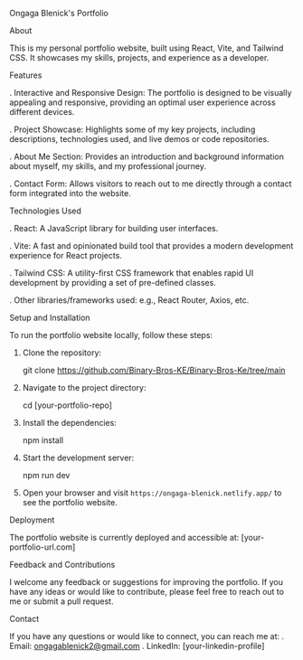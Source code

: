Ongaga Blenick's Portfolio

About

This is my personal portfolio website, built using React, Vite, and Tailwind CSS. It showcases my skills, projects, and experience as a developer.

Features

. Interactive and Responsive Design: The portfolio is designed to be visually appealing and responsive, providing an optimal user experience across different devices.

. Project Showcase: Highlights some of my key projects, including descriptions, technologies used, and live demos or code repositories.

. About Me Section: Provides an introduction and background information about myself, my skills, and my professional journey.

. Contact Form: Allows visitors to reach out to me directly through a contact form integrated into the website.

Technologies Used

. React: A JavaScript library for building user interfaces.

. Vite: A fast and opinionated build tool that provides a modern development experience for React projects.

. Tailwind CSS: A utility-first CSS framework that enables rapid UI development by providing a set of pre-defined classes.

. Other libraries/frameworks used: e.g., React Router, Axios, etc.

Setup and Installation

To run the portfolio website locally, follow these steps:

1. Clone the repository:

   git clone https://github.com/Binary-Bros-KE/Binary-Bros-Ke/tree/main
   
2. Navigate to the project directory:
   
   cd [your-portfolio-repo]

3. Install the dependencies:

   npm install

4. Start the development server:

   npm run dev

5. Open your browser and visit `https://ongaga-blenick.netlify.app/` to see the portfolio website.

Deployment

The portfolio website is currently deployed and accessible at: [your-portfolio-url.com]

Feedback and Contributions

I welcome any feedback or suggestions for improving the portfolio. If you have any ideas or would like to contribute, please feel free to reach out to me or submit a pull request.

Contact

If you have any questions or would like to connect, you can reach me at:
. Email: ongagablenick2@gmail.com
. LinkedIn: [your-linkedin-profile]